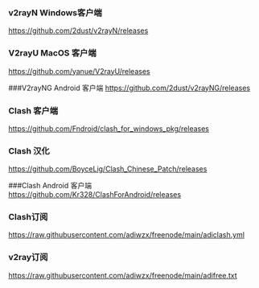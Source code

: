 ### v2rayN Windows客户端
https://github.com/2dust/v2rayN/releases

### V2rayU MacOS 客户端
https://github.com/yanue/V2rayU/releases

###V2rayNG Android 客户端
https://github.com/2dust/v2rayNG/releases

### Clash 客户端
https://github.com/Fndroid/clash_for_windows_pkg/releases

### Clash 汉化
https://github.com/BoyceLig/Clash_Chinese_Patch/releases

###Clash Android 客户端
https://github.com/Kr328/ClashForAndroid/releases


### Clash订阅
https://raw.githubusercontent.com/adiwzx/freenode/main/adiclash.yml
### v2ray订阅
https://raw.githubusercontent.com/adiwzx/freenode/main/adifree.txt
